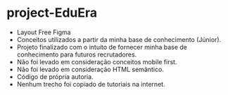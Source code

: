 # project-EduEra
- Layout Free Figma
- Conceitos utilizados a partir da minha base de conhecimento (Júnior).
- Projeto finalizado com o intuito de fornecer minha base de conhecimento para futuros recrutadores.
- Não foi levado em consideração conceitos mobile first.
- Não foi levado em consideração HTML semântico.
- Código de própria autoria.
- Nenhum trecho foi copiado de tutoriais na internet.
